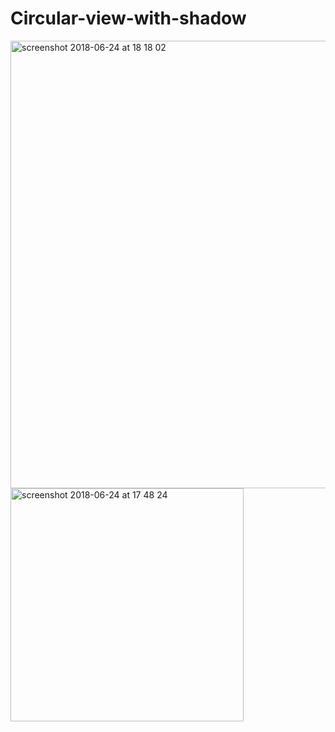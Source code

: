 # Circular-view-with-shadow

<img width="716" alt="screenshot 2018-06-24 at 18 18 02" src="https://user-images.githubusercontent.com/12765774/41821028-fd7a9f7e-77da-11e8-8ad4-72df737f3eeb.png">

<img width="373" alt="screenshot 2018-06-24 at 17 48 24" src="https://user-images.githubusercontent.com/12765774/41820824-fe01982e-77d7-11e8-995d-29b02ee1f32a.png">

